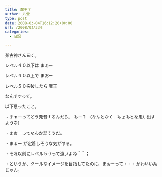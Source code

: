 ```yaml
---
title: 魔王？
author: 八雲
type: post
date: 2008-02-04T16:12:20+00:00
url: /2008/02/334
categories:
  - 日記

---
```

某古神さん曰く。
  
レベル４０以下は まぉー
  
レベル４０以上で まおー
  
レベル５０突破したら 魔王
  
なんですって。

以下思ったこと。
  
・まぉーってどう発音するんだろ。 もー？ （なんとなく、もょもとを思い出すような）
  
・まおーってなんか弱そうだ。
  
・まぉー が定着しそうな気がする。
  
・それ以前にレベル５０って遠いよね＾＾；
  
・というか、クールなイメージを目指してたのに、まぉーって・・・かわいい系じゃん。